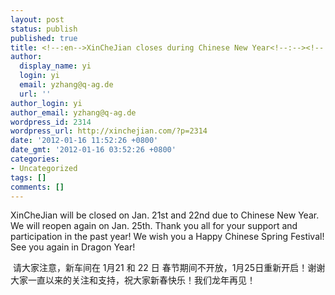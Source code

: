 ```yaml
---
layout: post
status: publish
published: true
title: <!--:en-->XinCheJian closes during Chinese New Year<!--:--><!--:zh-->新车间春节期间关闭<!--:-->
author:
  display_name: yi
  login: yi
  email: yzhang@q-ag.de
  url: ''
author_login: yi
author_email: yzhang@q-ag.de
wordpress_id: 2314
wordpress_url: http://xinchejian.com/?p=2314
date: '2012-01-16 11:52:26 +0800'
date_gmt: '2012-01-16 03:52:26 +0800'
categories:
- Uncategorized
tags: []
comments: []
---
```

<p><!--:en-->XinCheJian will be closed on Jan. 21st and 22nd due to Chinese New Year. We will reopen again on Jan. 25th. Thank you all for your support and participation in the past year! We wish you a Happy Chinese Spring Festival! See you again in Dragon Year!</p>
<p>&nbsp;<!--:--><!--:zh-->请大家注意，新车间在 1月21 和 22 日 春节期间不开放，1月25日重新开启！谢谢大家一直以来的关注和支持，祝大家新春快乐！我们龙年再见！<!--:--></p>
